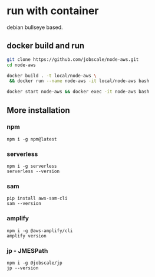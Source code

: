 # run with container

debian bullseye based.

## docker build and run

```bash
git clone https://github.com/jobscale/node-aws.git
cd node-aws

docker build . -t local/node-aws \
 && docker run --name node-aws -it local/node-aws bash

docker start node-aws && docker exec -it node-aws bash
```

## More installation

### npm

```
npm i -g npm@latest
```

### serverless

```
npm i -g serverless
serverless --version
```

### sam

```
pip install aws-sam-cli
sam --version
```

### amplify

```
npm i -g @aws-amplify/cli
amplify version
```

### jp - JMESPath

```
npm i -g @jobscale/jp
jp --version
```
